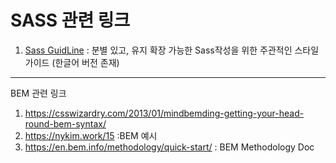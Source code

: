 # SASS 관련 링크 

1. [Sass GuidLine](https://sass-guidelin.es/ko/)
  : 분별 있고, 유지 확장 가능한 Sass작성을 위한 주관적인 스타일 가이드 (한글어 버전 존재)
  
  
  ----------------------------------------------------------------------------------
  BEM 관련 링크 
  
  1. https://csswizardry.com/2013/01/mindbemding-getting-your-head-round-bem-syntax/
  2. https://nykim.work/15  :BEM 예시
  3. https://en.bem.info/methodology/quick-start/ : BEM Methodology Doc

